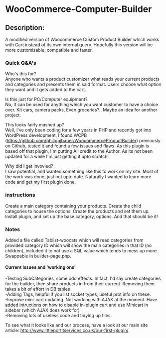 WooCommerce-Computer-Builder
============================

<h2>Description:</h2>
A modified version of Woocommerce Custom Product Builder which works with Cart instead of its own internal query. Hopefully this version will be more customizable, compatible and faster.

<h3>Quick Q&A's</h3>
Who's this for?<br>
Anyone who wants a product customizer what reads your current products and categories and presents them in said format.
Users choose what option they want and it gets added to the cart.

Is this just for PC/Computer equipment?<br>
No, It can be used for anything which you want customer to have a choice over. Kit cars, camera packs, Even groceries?.. Maybe an idea for another project.

This looks fairly mashed up?<br>
Well, I've only been coding for a few years in PHP and recently got into WordPress development, I found WCPB (https://github.com/philippjbauer/WoocommerceProductBuilder) previously on Github, tested it and found a few issues and flaws.
As this plugin is based off that plugin, I'm putting All credit to the Author. As its not been updated for a while I'm just getting it upto scratch!

Why did I get invovled?<br>
I saw potential, and wanted something like this to work on my site. Most of the work was done, just not upto date. Naturally I wanted to learn more code and get my first plugin done.

<h3>instructions</h3>
Create a main category containing your products.
Create the child categories to house the options.
Create the products and set them up.
Install plugin, and set up the base category, options.
And that should be it!

<h3>Notes</h3>
Added a file called Tablist-woocats which will read categories from provided category ID which will show the main categories in that ID (no children), included it to not use a SQL value which tends to mess up more. Swappable in builder-page.php.
<h4>Current Issues and 'working ons'</h4>
-Testing SubCategories, some odd effects. In fact, I'd say create categories for the builder, then share products in from their current. Removing them takes a bit of effort in DB tables<br>
-Adding Tags, helpful if you list socket types, useful prot info on these.<br>
-Improve mini-cart updating. Not working with AJAX at the moment. Have added intructions on how to disable in-plugin cart and use Minicart in sidebar (which AJAX does work for)<br>
-Removing lots of useless code and tidying up files.<br>

To see what it looks like and our process, have a look at our main site article: http://www.littleportitservices.co.uk/our-first-plugin/
